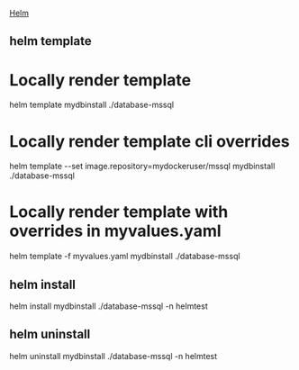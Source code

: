 

[Helm](https://helm.sh/docs/)

## helm template

# Locally render template
helm template mydbinstall ./database-mssql

# Locally render template cli overrides
helm template --set image.repository=mydockeruser/mssql mydbinstall ./database-mssql

# Locally render template with overrides in myvalues.yaml
helm template -f myvalues.yaml mydbinstall ./database-mssql



## helm install
helm install mydbinstall ./database-mssql -n helmtest

## helm uninstall
helm uninstall mydbinstall ./database-mssql -n helmtest